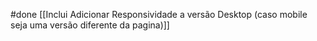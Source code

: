 #done 
[[Inclui Adicionar Responsividade a versão Desktop (caso mobile seja uma versão diferente da pagina)]]

